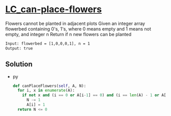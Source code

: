 # [LC_can-place-flowers](https://leetcode.com/problems/can-place-flowers)

Flowers cannot be planted in adjacent plots
Given an integer array flowerbed containing 0's, 1's, where 0 means empty and 1 means not empty, and integer n
Return if n new flowers can be planted

```txt
Input: flowerbed = [1,0,0,0,1], n = 1
Output: true
```

## Solution

* py

  ```py
  def canPlaceFlowers(self, A, N):
    for i, x in enumerate(A):
      if not x and (i == 0 or A[i-1] == 0) and (i == len(A) - 1 or A[i+1] == 0):
        N -= 1
        A[i] = 1
    return N <= 0
  ```
